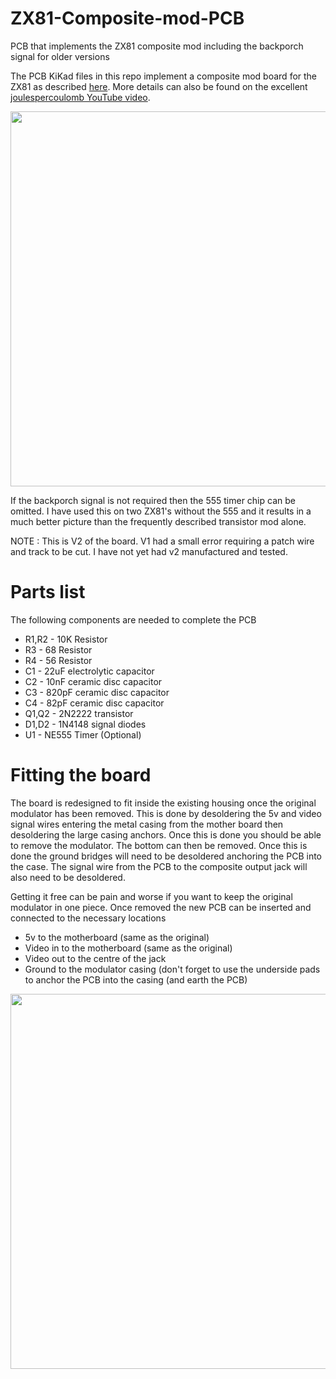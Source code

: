 # ZX81-Composite-mod-PCB
PCB that implements the ZX81 composite mod including the backporch signal for older versions 

The PCB KiKad files in this repo implement a composite mod board for the ZX81 as described [here](http://zx.zigg.net/misc-projects/ZX81_Video_Conditioning.pdf).  More details can also be found on the excellent [joulespercoulomb YouTube video](https://www.youtube.com/watch?v=1irH3KuGyl0).

<img src="https://user-images.githubusercontent.com/2563249/142768406-5d6e7f86-b81a-464e-93f6-7f0ccd4e1ada.png" width="600">

If the backporch signal is not required then the 555 timer chip can be omitted.  I have used this on two ZX81's without the 555 and it results in a much better picture than the frequently described transistor mod alone.

NOTE : This is V2 of the board.  V1 had a small error requiring a patch wire and track to be cut.  I have not yet had v2 manufactured and tested.

# Parts list

The following components are needed to complete the PCB
* R1,R2 - 10K Resistor
* R3 - 68 Resistor
* R4 - 56 Resistor
* C1 - 22uF electrolytic capacitor
* C2 - 10nF ceramic disc capacitor
* C3 - 820pF ceramic disc capacitor
* C4 - 82pF ceramic disc capacitor
* Q1,Q2 - 2N2222 transistor
* D1,D2 - 1N4148 signal diodes
* U1 - NE555 Timer (Optional)

# Fitting the board
The board is redesigned to fit inside the existing housing once the original modulator has been removed.  This is done by desoldering the 5v and video signal wires entering the metal casing from the mother board then desoldering the large casing anchors.  Once this is done you should be able to remove the modulator.  The bottom can then be removed.  Once this is done the ground bridges will need to be desoldered anchoring the PCB into the case.  The signal wire from the PCB to the composite output jack will also need to be desoldered.

Getting it free can be pain and worse if you want to keep the original modulator in one piece.  Once removed the new PCB can be inserted and connected to the necessary locations
* 5v to the motherboard (same as the original)
* Video in to the motherboard (same as the original)
* Video out to the centre of the jack
* Ground to the modulator casing (don't forget to use the underside pads to anchor the PCB into the casing (and earth the PCB)

<img src="https://user-images.githubusercontent.com/2563249/142767879-9eadfb79-f528-465a-b3aa-ff493ee1c5ed.jpg" width="600">

